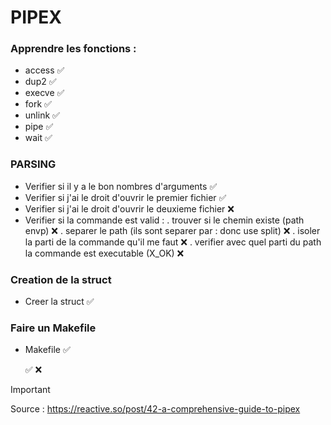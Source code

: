 # PIPEX

### Apprendre les fonctions : 

- access ✅
- dup2 ✅
- execve ✅ 
- fork ✅
- unlink ✅
- pipe ✅
- wait ✅


### PARSING

- Verifier si il y a le bon nombres d'arguments   ✅
- Verifier si j'ai le droit d'ouvrir le premier fichier   ✅
- Verifier si j'ai le droit d'ouvrir le deuxieme fichier ❌
- Verifier si la commande est valid : 
	. trouver si le chemin existe (path envp) ❌
	. separer le path (ils sont separer par : donc use split) ❌
	. isoler la parti de la commande qu'il me faut ❌
	. verifier avec quel parti du path la commande est executable (X_OK) ❌

### Creation de la struct 

- Creer la struct  ✅


### Faire un Makefile 
- Makefile ✅



   ✅ ❌

 

> [!IMPORTANT]
> Source : https://reactive.so/post/42-a-comprehensive-guide-to-pipex
